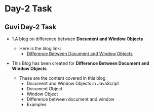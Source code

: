 # Day-2 Task
## Guvi Day-2 Task
+  1.A blog on difference between **Document and Window Objects**
   + Here is the blog link:
     + [Difference Between Document and Window Objects](https://medium.com/@jananiravichandran2001/difference-between-document-and-window-objects-08068501fe23)

+ This Blog has been created for __Difference Between Document and Window Objects__
   + These are the content covered in this blog.
     + Document and Window Objects in JavaScript
     + Document Object
     + Window Object
     + Difference between document and window
     + Examples